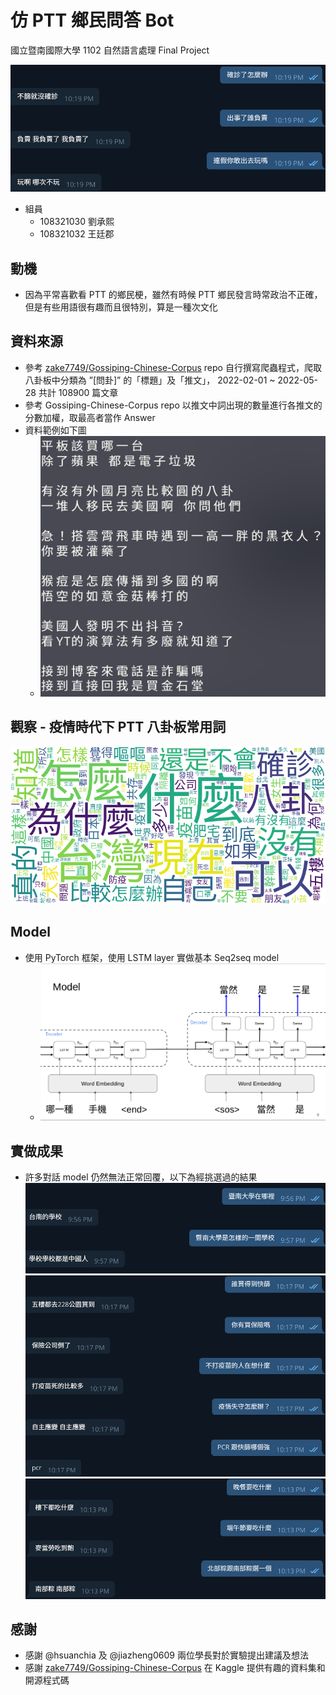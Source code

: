# 仿 PTT 鄉民問答 Bot

國立暨南國際大學 1102 自然語言處理 Final Project

![](docs/bot1.png)

- 組員
    - 108321030 劉承熙
    - 108321032 王廷郡

## 動機
- 因為平常喜歡看 PTT 的鄉民梗，雖然有時候 PTT 鄉民發言時常政治不正確，但是有些用語很有趣而且很特別，算是一種次文化

## 資料來源
- 參考 [zake7749/Gossiping-Chinese-Corpus](https://github.com/zake7749/Gossiping-Chinese-Corpus) repo 自行撰寫爬蟲程式，爬取八卦板中分類為 ”[問卦]” 的「標題」及「推文」， 2022-02-01 ~ 2022-05-28 共計 108900 篇文章
- 參考 Gossiping-Chinese-Corpus repo 以推文中詞出現的數量進行各推文的分數加權，取最高者當作 Answer
- 資料範例如下圖
    - ![](docs/data.png)

## 觀察 - 疫情時代下 PTT 八卦板常用詞
![](docs/pttwords.png)

## Model
- 使用 PyTorch 框架，使用 LSTM layer 實做基本 Seq2seq model
    - ![](docs/model.png)

## 實做成果
- 許多對話 model 仍然無法正常回覆，以下為經挑選過的結果
![](docs/bot2.png)
![](docs/bot3.png)
![](docs/bot4.png)

## 感謝
- 感謝 @hsuanchia 及 @jiazheng0609 兩位學長對於實驗提出建議及想法
- 感謝 [zake7749/Gossiping-Chinese-Corpus](https://github.com/zake7749/Gossiping-Chinese-Corpus) 在 Kaggle 提供有趣的資料集和開源程式碼